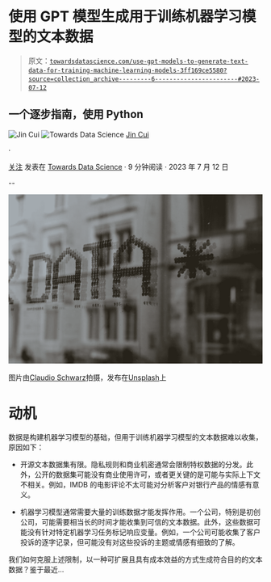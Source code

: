 # 使用 GPT 模型生成用于训练机器学习模型的文本数据

> 原文：[`towardsdatascience.com/use-gpt-models-to-generate-text-data-for-training-machine-learning-models-3ff169ce5580?source=collection_archive---------6-----------------------#2023-07-12`](https://towardsdatascience.com/use-gpt-models-to-generate-text-data-for-training-machine-learning-models-3ff169ce5580?source=collection_archive---------6-----------------------#2023-07-12)

## 一个逐步指南，使用 Python

![Jin Cui](https://jin-cui.medium.com/?source=post_page-----3ff169ce5580--------------------------------) ![Towards Data Science](https://towardsdatascience.com/?source=post_page-----3ff169ce5580--------------------------------) [Jin Cui](https://jin-cui.medium.com/?source=post_page-----3ff169ce5580--------------------------------)

·

[关注](https://medium.com/m/signin?actionUrl=https%3A%2F%2Fmedium.com%2F_%2Fsubscribe%2Fuser%2F333e9ae026bc&operation=register&redirect=https%3A%2F%2Ftowardsdatascience.com%2Fuse-gpt-models-to-generate-text-data-for-training-machine-learning-models-3ff169ce5580&user=Jin+Cui&userId=333e9ae026bc&source=post_page-333e9ae026bc----3ff169ce5580---------------------post_header-----------) 发表在 [Towards Data Science](https://towardsdatascience.com/?source=post_page-----3ff169ce5580--------------------------------) · 9 分钟阅读 · 2023 年 7 月 12 日

--

![](img/8915005799ca4a06d7b79a06fea29dd9.png)

图片由[Claudio Schwarz](https://unsplash.com/@purzlbaum?utm_source=medium&utm_medium=referral)拍摄，发布在[Unsplash](https://unsplash.com/?utm_source=medium&utm_medium=referral)上

# 动机

数据是构建机器学习模型的基础，但用于训练机器学习模型的文本数据难以收集，原因如下：

+   开源文本数据集有限。隐私规则和商业机密通常会限制特权数据的分发。此外，公开的数据集可能没有商业使用许可，或者更关键的是可能与实际上下文不相关。例如，IMDB 的电影评论不太可能对分析客户对银行产品的情感有意义。

+   机器学习模型通常需要大量的训练数据才能发挥作用。一个公司，特别是初创公司，可能需要相当长的时间才能收集到可信的文本数据。此外，这些数据可能没有针对特定机器学习任务标记响应变量。例如，一个公司可能收集了客户投诉的逐字记录，但可能没有对这些投诉的主题或情感有细致的了解。

我们如何克服上述限制，以一种可扩展且具有成本效益的方式生成符合目的的文本数据？鉴于最近…
